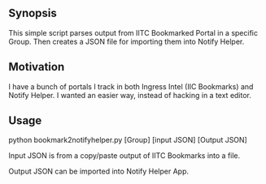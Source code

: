 ## Synopsis

This simple script parses output from IITC Bookmarked Portal in a specific Group. Then creates a JSON file for importing them into Notify Helper.

## Motivation

I have a bunch of portals I track in both Ingress Intel (IIC Bookmarks) and Notify Helper.  I wanted an easier way, instead of hacking in a text editor.

## Usage
python bookmark2notifyhelper.py [Group] [input JSON] [Output JSON]

Input JSON is from a copy/paste output of IITC Bookmarks into a file.

Output JSON can be imported into Notify Helper App.